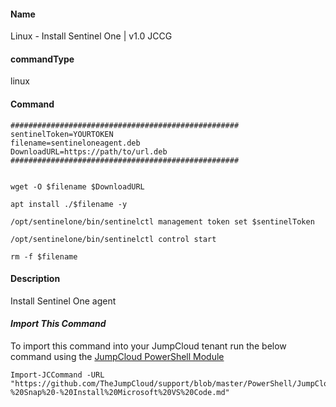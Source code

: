 #### Name

Linux - Install Sentinel One | v1.0 JCCG

#### commandType

linux

#### Command

```
###################################################
sentinelToken=YOURTOKEN
filename=sentineloneagent.deb
DownloadURL=https://path/to/url.deb
###################################################


wget -O $filename $DownloadURL

apt install ./$filename -y

/opt/sentinelone/bin/sentinelctl management token set $sentinelToken

/opt/sentinelone/bin/sentinelctl control start

rm -f $filename
```

#### Description

Install Sentinel One agent

#### *Import This Command*

To import this command into your JumpCloud tenant run the below command using the [JumpCloud PowerShell Module](https://github.com/TheJumpCloud/support/wiki/Installing-the-JumpCloud-PowerShell-Module)

```
Import-JCCommand -URL "https://github.com/TheJumpCloud/support/blob/master/PowerShell/JumpCloud%20Commands%20Gallery/Linux%20Commands/Linux%20-%20Snap%20-%20Install%20Microsoft%20VS%20Code.md"
```
